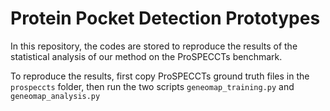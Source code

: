 # Protein Pocket Detection Prototypes

In this repository, the codes are stored to reproduce the results of the statistical analysis of our method on the ProSPECCTs benchmark.

To reproduce the results, first copy ProSPECCTs ground truth files in the `prospeccts` folder, then run the two scripts `geneomap_training.py` and `geneomap_analysis.py`
